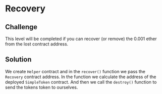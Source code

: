 # Recovery

## Challenge

This level will be completed if you can recover (or remove) the 0.001 ether from the lost contract address.

## Solution

We create `Helper` contract and in the `recover()` function we pass the `Recovery` contract address. In the function we calculate the address of the deployed `SimpleToken` contract. And then we call the `destroy()` function to send the tokens token to ourselves.

